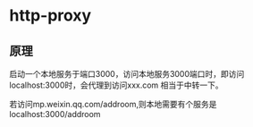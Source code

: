# http-proxy
## 原理
启动一个本地服务于端口3000，访问本地服务3000端口时，即访问localhost:3000时，会代理到访问xxx.com
相当于中转一下。

若访问mp.weixin.qq.com/addroom,则本地需要有个服务是localhost:3000/addroom